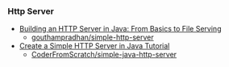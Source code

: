 ### Http Server
- [Building an HTTP Server in Java: From Basics to File Serving](https://www.youtube.com/playlist?list=PLnUreBIx5Q8gXVjr04vYzhTlXmyjK8zCB)
  - [gouthampradhan/simple-http-server](https://github.com/gouthampradhan/simple-http-server)
- [Create a Simple HTTP Server in Java Tutorial](https://www.youtube.com/playlist?list=PLAuGQNR28pW56GigraPdiI0oKwcs8gglW)
  - [CoderFromScratch/simple-java-http-server](https://github.com/CoderFromScratch/simple-java-http-server)


